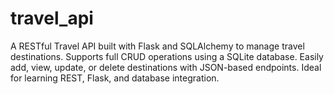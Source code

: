 # travel_api
A RESTful Travel API built with Flask and SQLAlchemy to manage travel destinations. Supports full CRUD operations using a SQLite database. Easily add, view, update, or delete destinations with JSON-based endpoints. Ideal for learning REST, Flask, and database integration.
